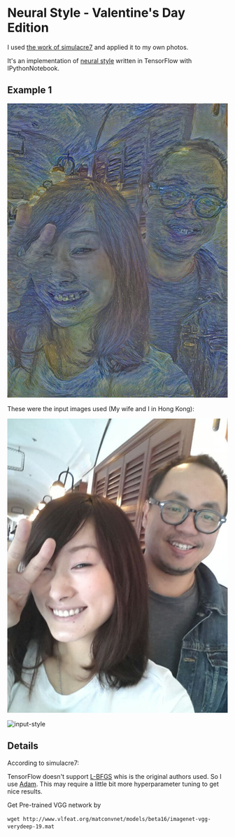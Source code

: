 # Neural Style - Valentine's Day Edition

I used [the work of simulacre7](https://github.com/simulacre7/tensorflow-IPythonNotebook/tree/master/neural-style) and applied it to my own photos.

It's an implementation of [neural style][paper] written in TensorFlow with IPythonNotebook.

## Example 1

![output](images/output_hkphoto.jpg)

These were the input images used (My wife and I in Hong Kong):

![input-content](images/hkphoto.jpg)

![input-style](images/style1.jpg)

## Details

According to simulacre7:

TensorFlow doesn't support [L-BFGS][l-bfgs] whis is the original authors used.
So I use [Adam][adam]. This may require a little bit more hyperparameter tuning to get nice results.

Get Pre-trained VGG network by

`wget http://www.vlfeat.org/matconvnet/models/beta16/imagenet-vgg-verydeep-19.mat`

[paper]: http://arxiv.org/pdf/1508.06576v2.pdf
[l-bfgs]: https://en.wikipedia.org/wiki/Limited-memory_BFGS
[adam]: http://arxiv.org/abs/1412.6980

